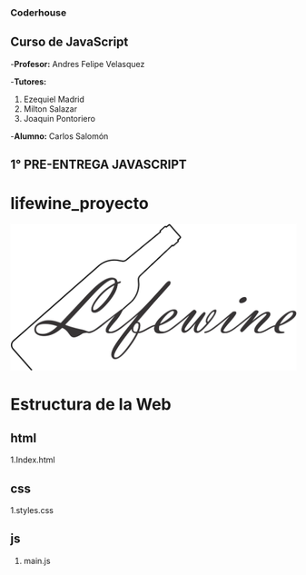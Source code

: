 ### Coderhouse

## Curso de JavaScript

-**Profesor:** Andres Felipe Velasquez

-**Tutores:** 
1. Ezequiel Madrid
2. Milton Salazar
3. Joaquin Pontoriero

-**Alumno:** Carlos Salomón

## 1° PRE-ENTREGA JAVASCRIPT

# lifewine_proyecto

![](./img/logolifewine.png)


# Estructura de la Web

## html

1.Index.html


## css

1.styles.css

## js
1. main.js





